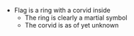 * Flag is a ring with a corvid inside
  * The ring is clearly a martial symbol
  * The corvid is as of yet unknown
